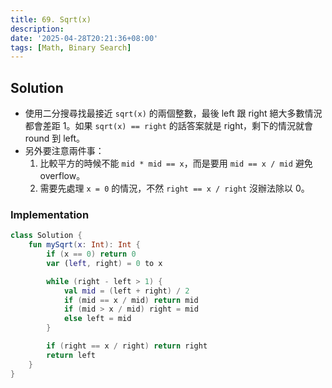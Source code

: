 ```yaml
---
title: 69. Sqrt(x)
description:
date: '2025-04-28T20:21:36+08:00'
tags: [Math, Binary Search]
---
```


## Solution

- 使用二分搜尋找最接近 `sqrt(x)` 的兩個整數，最後 left 跟 right 絕大多數情況都會差距 1。如果 `sqrt(x) == right` 的話答案就是 right，剩下的情況就會 round 到 left。
- 另外要注意兩件事：
    1. 比較平方的時候不能 `mid * mid == x`，而是要用 `mid == x / mid` 避免 overflow。
    2. 需要先處理 `x = 0` 的情況，不然 `right == x / right` 沒辦法除以 0。

### Implementation

```kotlin
class Solution {
    fun mySqrt(x: Int): Int {
        if (x == 0) return 0
        var (left, right) = 0 to x

        while (right - left > 1) {
            val mid = (left + right) / 2
            if (mid == x / mid) return mid
            if (mid > x / mid) right = mid
            else left = mid
        }

        if (right == x / right) return right
        return left
    }
}
```
